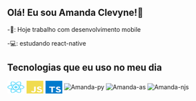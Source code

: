## Olá! Eu sou Amanda Clevyne!👋
-📱: Hoje trabalho com desenvolvimento mobile

-💻: estudando react-native
<Br>
## Tecnologias que eu uso no meu dia
<div style="display: inline_block">
  <img align="center" alt="Amanda-React" height="30" width="40" src="https://raw.githubusercontent.com/devicons/devicon/master/icons/react/react-original.svg">
  <img align="center" alt="Amanda-Js" height="30" width="40" src="https://raw.githubusercontent.com/devicons/devicon/master/icons/javascript/javascript-plain.svg">
  <img align="center" alt="Amanda-Ts" height="30" width="40" src="https://raw.githubusercontent.com/devicons/devicon/master/icons/typescript/typescript-plain.svg">
  <img align="center" alt="Amanda-py" height="30" width="40" src="https://cdn.jsdelivr.net/gh/devicons/devicon/icons/python/python-original.svg">
  <img align="center" alt="Amanda-as" height="30" width="40" src="https://cdn.jsdelivr.net/gh/devicons/devicon/icons/androidstudio/androidstudio-original.svg">
  <img align="center" alt="Amanda-njs" height="30" width="40" src="https://cdn.jsdelivr.net/gh/devicons/devicon/icons/nodejs/nodejs-original.svg">
          
</div>          

